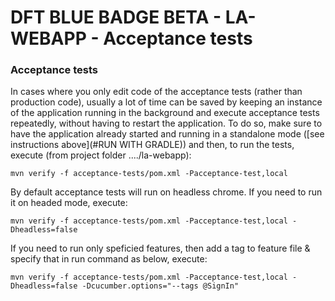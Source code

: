 # DFT BLUE BADGE BETA - LA-WEBAPP - Acceptance tests

### Acceptance tests

In cases where you only edit code of the acceptance tests (rather than production code), usually a lot of time can
be saved by keeping an instance of the application running in the background and execute acceptance tests repeatedly,
without having to restart the application. To do so, make sure to have the application already started and running in a
standalone mode ([see instructions above](#RUN WITH GRADLE)) and then, to run the tests, execute (from project folder ..../la-webapp):
```
mvn verify -f acceptance-tests/pom.xml -Pacceptance-test,local
```

By default acceptance tests will run on headless chrome. If you need to run it on headed mode, execute:
```
mvn verify -f acceptance-tests/pom.xml -Pacceptance-test,local -Dheadless=false
```

If you need to run only speficied features, then add a tag to feature file & specify that in run command as below, execute:
```
mvn verify -f acceptance-tests/pom.xml -Pacceptance-test,local -Dheadless=false -Dcucumber.options="--tags @SignIn"
```
